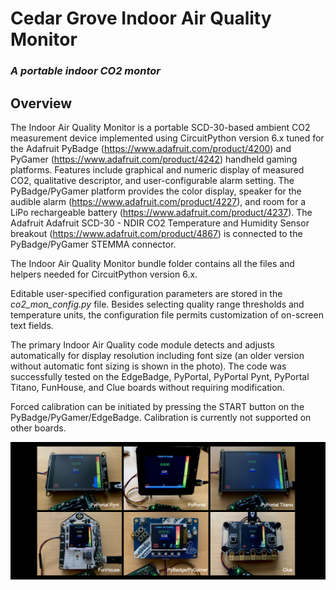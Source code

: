 # Cedar Grove Indoor Air Quality Monitor

### _A portable indoor CO2 montor_

## Overview

The Indoor Air Quality Monitor is a portable SCD-30-based ambient CO2 measurement device implemented using CircuitPython version 6.x tuned for the Adafruit PyBadge (https://www.adafruit.com/product/4200) and PyGamer (https://www.adafruit.com/product/4242) handheld gaming platforms. Features include graphical and numeric display of measured CO2, qualitative descriptor, and user-configurable alarm setting. The PyBadge/PyGamer platform provides the color display, speaker for the audible alarm (https://www.adafruit.com/product/4227), and room for a LiPo rechargeable battery (https://www.adafruit.com/product/4237). The Adafruit Adafruit SCD-30 - NDIR CO2 Temperature and Humidity Sensor breakout (https://www.adafruit.com/product/4867) is connected to the PyBadge/PyGamer STEMMA connector.

The Indoor Air Quality Monitor bundle folder contains all the files and helpers needed for CircuitPython version 6.x.

Editable user-specified configuration parameters are stored in the _co2_mon_config.py_ file. Besides selecting quality range thresholds and temperature units, the configuration file permits customization of on-screen text fields.

The primary Indoor Air Quality code module detects and adjusts automatically for display resolution including font size (an older version without automatic font sizing is shown in the photo). The code was successfully tested on the EdgeBadge, PyPortal, PyPortal Pynt, PyPortal Titano, FunHouse, and Clue boards without requiring modification.

Forced calibration can be initiated by pressing the START button on the PyBadge/PyGamer/EdgeBadge. Calibration is currently not supported on other boards.

![Image of Module](https://github.com/CedarGroveStudios/Indoor_Air_Quality/blob/main/photos_and_graphics/co2_monitor_board_line-up.png)
